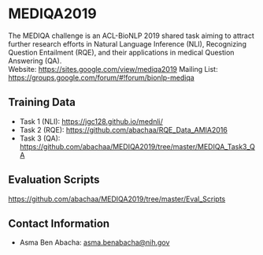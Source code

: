 # MEDIQA2019

The MEDIQA challenge is an ACL-BioNLP 2019 shared task aiming to attract further research efforts in Natural Language Inference (NLI), Recognizing Question Entailment (RQE), and their applications in medical Question Answering (QA).  
Website: https://sites.google.com/view/mediqa2019
Mailing List: https://groups.google.com/forum/#!forum/bionlp-mediqa

Training Data
-------------------

- Task 1 (NLI): https://jgc128.github.io/mednli/ 
- Task 2 (RQE): https://github.com/abachaa/RQE_Data_AMIA2016
- Task 3 (QA): https://github.com/abachaa/MEDIQA2019/tree/master/MEDIQA_Task3_QA 

Evaluation Scripts
-------------------

https://github.com/abachaa/MEDIQA2019/tree/master/Eval_Scripts


Contact Information
-------------------
- Asma Ben Abacha: asma.benabacha@nih.gov
